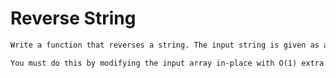 # Reverse String

```markdown
Write a function that reverses a string. The input string is given as an array of characters s.

You must do this by modifying the input array in-place with O(1) extra memory.
```
